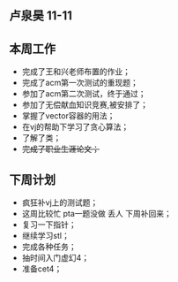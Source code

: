 ## **卢泉昊 11-11**

## **本周工作**

- 完成了王和兴老师布置的作业；
- 完成了acm第一次测试的重现题；
- 参加了acm第二次测试，终于通过；
- 参加了无偿献血知识竞赛,被安排了；
- 掌握了vector容器的用法；
- 在vj的帮助下学习了贪心算法；
- 了解了类；
- ~~完成了职业生涯论文；~~

## **下周计划**

- 疯狂补vj上的测试题；
- 这周比较忙 pta一题没做 丢人 下周补回来；
- 复习一下指针；
- 继续学习stl；
- 完成各种任务；
- 抽时间入门虚幻4； 
- 准备cet4；